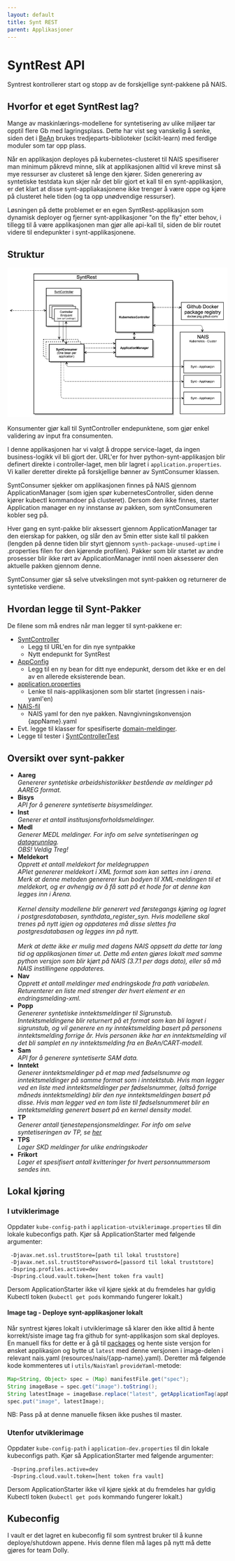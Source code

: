 ```yaml
---
layout: default
title: Synt REST
parent: Applikasjoner
---
```


# SyntRest API
Syntrest kontrollerer start og stopp av de forskjellige synt-pakkene på NAIS.

## Hvorfor et eget SyntRest lag?
Mange av maskinlærings-modellene for syntetisering av ulike miljøer tar opptil flere Gb med lagringsplass. 
Dette har vist seg vanskelig å senke, siden det i [BeAn](#) brukes tredjeparts-biblioteker (scikit-learn) med ferdige 
moduler som tar opp plass. 

Når en applikasjon deployes på kubernetes-clusteret til NAIS spesifiserer man minimum påkrevd minne, slik at 
applikasjonen alltid vil kreve minst så mye ressurser av clusteret så lenge den kjører. 
Siden generering av syntetiske testdata kun skjer når det blir gjort et kall til en synt-applikasjon, er det klart at 
disse synt-appliakasjonene ikke trenger å være oppe og kjøre på clusteret hele tiden (og ta opp unødvendige ressurser). 

Løsningen på dette problemet er en egen SyntRest-applikasjon som dynamisk deployer og fjerner synt-applikasjoner 
"on the fly" etter behov, i tillegg til å være applikasjonen man gjør alle api-kall til, siden de blir routet videre 
til endepunkter i synt-applikasjonene.

## Struktur
![Arkitektur](doc/images/architecture.png "Bilde av arkitektur")

Konsumenter gjør kall til SyntController endepunktene, som gjør enkel validering av input fra consumenten. 

I denne applikasjonen har vi valgt å droppe service-laget, da ingen business-logikk vil bli gjort der. URL'er for hver 
python-synt-applikasjon blir definert direkte i controller-laget, men blir lagret i `application.properties`. Vi kaller 
deretter direkte på forskjellige bønner av SyntConsumer klassen.

SyntConsumer sjekker om applikasjonen finnes på NAIS gjennom ApplicationManager (som igjen spør 
kubernetesController, siden denne kjører kubectl kommandoer på clusteret). Dersom den ikke finnes, starter 
Application manager en ny innstanse av pakken, som syntConsumeren kobler seg på.

Hver gang en synt-pakke blir aksessert gjennom ApplicationManager tar den eierskap for pakken, og slår den av 5min
etter siste kall til pakken (lengden på denne tiden blir styrt gjennom `synth-package-unused-uptime` i .properties filen 
for den kjørende profilen). 
Pakker som blir startet av andre prosesser blir ikke rørt av ApplicationManager inntil noen aksesserer den aktuelle 
pakken gjennom denne.

SyntConsumer gjør så selve utvekslingen mot synt-pakken og returnerer de syntetiske verdiene.

## Hvordan legge til Synt-Pakker
De filene som må endres når man legger til synt-pakkene er:

 - [SyntController](src/main/java/no/nav/registre/syntrest/controllers/SyntController.java)
   - Legg til URL'en for din nye syntpakke
   - Nytt endepunkt for SyntRest
 - [AppConfig](src/main/java/no/nav/registre/syntrest/config/AppConfig.java)
   - Legg til en ny bean for ditt nye endepunkt, dersom det ikke er en del av en allerede eksisterende bean.
 - [application.properties](src/main/resources/application.properties)
   - Lenke til nais-applikasjonen som blir startet (ingressen i nais-yaml'en)
 - [NAIS-fil](src/main/resources/nais)
   - NAIS yaml for den nye pakken. Navngivningskonvensjon {appName}.yaml
 - Evt. legge til klasser for spesifiserte [domain-meldinger](src/main/java/no/nav/registre/syntrest/domain).
 - Legge til tester i [SyntControllerTest](src/test/java/no/nav/registre/syntrest/SyntControllerTest)
 
## Oversikt over synt-pakker
 - **Aareg**\
   _Genererer syntetiske arbeidshistorikker bestående av meldinger på AAREG format._
 - **Bisys**\
   _API for å generere syntetiserte bisysmeldinger._
 - **Inst**\
   _Generer et antall institusjonsforholdsmeldinger._
 - **Medl**\
   _Generer MEDL meldinger. For info om selve syntetiseringen og_
   _[datagrunnlag](https://confluence.adeo.no/display/FEL/Syntetisering+-+MEDL)._\
   _OBS! Veldig Treg!_
 - **Meldekort**\
   _Opprett et antall meldekort for meldegruppen_\
   _APIet genererer meldekort i XML format som kan settes inn i arena. Merk at denne metoden genererer kun bodyen til_
   _XML-meldingen til et meldekort, og er avhengig av å få satt på et hode for at denne kan legges inn i Arena._\
   \
   _Kernel density modellene blir generert ved førstegangs kjøring og lagret i postgresdatabasen,_
   _synthdata_register_syn. Hvis modellene skal trenes på nytt igjen og oppdateres må disse slettes fra_
   _postgresdatabasen og legges inn på nytt._\
   \
   _Merk at dette ikke er mulig med dagens NAIS oppsett da dette_
   _tar lang tid og applikasjonen timer ut. Dette må enten gjøres lokalt med samme python versjon som blir_
   _kjørt på NAIS (3.7.1 per dags dato), eller så må NAIS instillingene oppdateres._
 - **Nav**\
   _Opprett et antall meldinger med endringskode fra path variabelen._\
   _Returenterer en liste med strenger der hvert element er en endringsmelding-xml._
 - **Popp**\
   _Genererer syntetiske inntektsmeldinger til Sigrunstub._
   _Inntektsmeldingene blir returnert på et format som kan bli lagret i sigrunstub, og vil generere en ny_
   _inntektsmelding basert på personens inntektsmelding forrige år. Hvis personen ikke har en inntektsmelding_
   _vil det bli samplet en ny inntektsmelding fra en BeAn/CART-modell._
 - **Sam**\
   _API for å generere syntetiserte SAM data._
 - **Inntekt**\
   _Generer inntektsmeldinger på et map med fødselsnumre og_
   _inntektsmeldinger på samme format som i inntektstub. Hvis man legger ved en liste med inntektsmeldinger_
   _per fødselsnummer, (altså forrige måneds inntektsmelding) blir den nye inntektsmeldingen basert på disse._
   _Hvis man legger ved en tom liste til fødselsnummeret blir en inntektsmelding generert basert på en kernel_
   _density model._
 - **TP**\
   _Generer antall tjenestepensjonsmeldinger. For info om_
   _selve syntetiseringen av TP, se [her](https://confluence.adeo.no/display/FEL/Syntetisering+-+TP)_
 - **TPS**\
   _Lager SKD meldinger for ulike endringskoder_
 - **Frikort**\
   _Lager et spesifisert antall kvitteringer for hvert personnummersom sendes inn._

## Lokal kjøring


### I utviklerimage
Oppdater `kube-config-path` i `application-utviklerimage.properties` til din lokale kubeconfigs path.
Kjør så ApplicationStarter med følgende argumenter:
```
 -Djavax.net.ssl.trustStore=[path til lokal truststore]
 -Djavax.net.ssl.trustStorePassword=[passord til lokal truststore]
 -Dspring.profiles.active=dev
 -Dspring.cloud.vault.token=[hent token fra vault]
```

Dersom ApplicationStarter ikke vil kjøre sjekk at du fremdeles har gyldig Kubectl token (`kubectl get pods` kommando fungerer lokalt.)

#### Image tag - Deploye synt-applikasjoner lokalt
Når syntrest kjøres lokalt i utviklerimage så klarer den ikke alltid å hente korrekt/siste image tag fra github for synt-applikasjon som skal deployes. 
En manuell fiks for dette er å gå til [packages](https://github.com/orgs/navikt/packages?repo_name=testnorge-syntetiseringspakker) og hente siste versjon for ønsket 
applikasjon og bytte ut `latest` med denne versjonen i image-delen i relevant nais.yaml (resources/nais/{app-name}.yaml). Deretter må følgende kode kommenteres ut i 
`utils/NaisYaml` `provideYaml`-metode:
```java
Map<String, Object> spec = (Map) manifestFile.get("spec");
String imageBase = spec.get("image").toString();
String latestImage = imageBase.replace("latest", getApplicationTag(appName).orElse("latest"));
spec.put("image", latestImage);
```

NB: Pass på at denne manuelle fiksen ikke pushes til master.

### Utenfor utviklerimage
Oppdater `kube-config-path` i `application-dev.properties` til din lokale kubeconfigs path.
Kjør så ApplicationStarter med følgende argumenter:
```
 -Dspring.profiles.active=dev
 -Dspring.cloud.vault.token=[hent token fra vault]
```

Dersom ApplicationStarter ikke vil kjøre sjekk at du fremdeles har gyldig Kubectl token (`kubectl get pods` kommando fungerer lokalt.)

## Kubeconfig
I vault er det lagret en kubeconfig fil som syntrest bruker til å kunne deploye/shutdown appene. Hvis denne filen må 
lages på nytt må dette gjøres for team Dolly.
